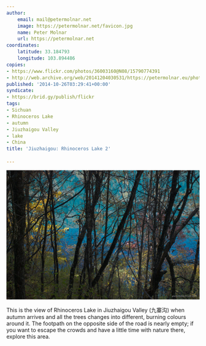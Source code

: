 ```yaml
---
author:
    email: mail@petermolnar.net
    image: https://petermolnar.net/favicon.jpg
    name: Peter Molnar
    url: https://petermolnar.net
coordinates:
    latitude: 33.184793
    longitude: 103.894486
copies:
- https://www.flickr.com/photos/36003160@N08/15790774391
- http://web.archive.org/web/20141204030531/https://petermolnar.eu/photo/jiuzhaigou-colours-rhinoceros-lake-2/
published: '2014-10-26T03:29:41+00:00'
syndicate:
- https://brid.gy/publish/flickr
tags:
- Sichuan
- Rhinoceros Lake
- autumn
- Jiuzhaigou Valley
- lake
- China
title: 'Jiuzhaigou: Rhinoceros Lake 2'

---
```


![](jiuzhaigou-colours-rhinoceros-lake-2.jpg)

This is the view of Rhinoceros Lake in Jiuzhaigou Valley (九寨沟) when
autumn arrives and all the trees changes into different, burning colours
around it. The footpath on the opposite side of the road is nearly
empty; if you want to escape the crowds and have a little time with
nature there, explore this area.